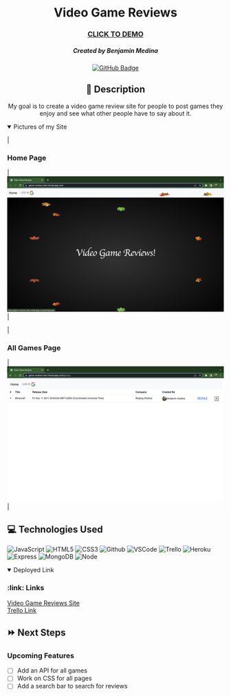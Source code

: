<div id="description" align="center">

# Video Game Reviews

### [CLICK TO DEMO](https://game-reviews-ben.herokuapp.com/)

##### Created by Benjamin Medina

[![GitHub Badge](https://img.shields.io/badge/-@Caprtainx-junglegreen?style=flat&logo=GitHub&logoColor=black)](https://github.com/Caprtainx)


## :pencil: Description

My goal is to create a video game review site for people to post games they enjoy and see what other people have to say about it.

</div>

<details open>
  <summary>Pictures of my Site</summary>

  | <h3>Home Page</h3> | <img
    src="https://github.com/Caprtainx/project-2/blob/main/site%20pics/Screen%20Shot%202022-11-03%20at%2010.52.16%20AM.png"
    width="700"
  /> |
  
  | <h3>All Games Page</h3> | <img
    src="https://github.com/Caprtainx/project-2/blob/main/site%20pics/Screen%20Shot%202022-11-03%20at%2011.04.31%20AM.png"
    width="700"
  /> |
</details>

## :computer: Technologies Used

![JavaScript](https://img.shields.io/badge/-JavaScript-05122A?style=flat&logo=javascript)
![HTML5](https://img.shields.io/badge/-HTML5-05122A?style=flat&logo=html5)
![CSS3](https://img.shields.io/badge/-CSS-05122A?style=flat&logo=css3)
![Github](https://img.shields.io/badge/-GitHub-05122A?style=flat&logo=github)
![VSCode](https://img.shields.io/badge/-VS_Code-05122A?style=flat&logo=visualstudio)
![Trello](https://img.shields.io/badge/-Trello-05122A?style=flat&logo=trello)
![Heroku](https://img.shields.io/badge/-Heroku-05122A?style=flat&logo=heroku)
![Express](https://img.shields.io/badge/-Express-05122A?style=flat&logo=express)
![MongoDB](https://img.shields.io/badge/-MongoDB-05122A?style=flat&logo=mongodb)
![Node](https://img.shields.io/badge/-Node.js-05122A?style=flat&logo=node.js)

<details open>
  <h3>:link: Links</h3>
  <summary>Deployed Link</summary>
  <a href="https://game-reviews-ben.herokuapp.com/">Video Game Reviews Site</a>
  <br>
  <a href="https://trello.com/b/W9tSncxP/project-2">Trello Link</a>
</details>

## :fast_forward: Next Steps

### Upcoming Features

- [ ] Add an API for all games
- [ ] Work on CSS for all pages
- [ ] Add a search bar to search for reviews
